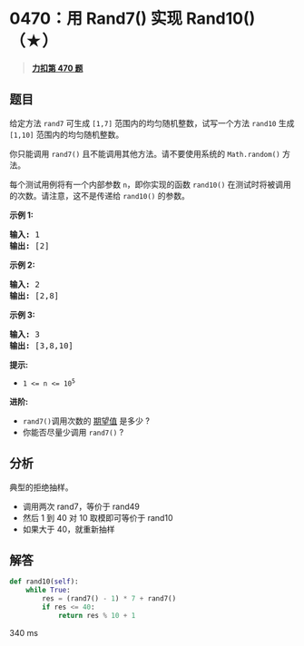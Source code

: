 # 0470：用 Rand7() 实现 Rand10()（★）


> <u>**[力扣第 470 题](https://leetcode.cn/problems/implement-rand10-using-rand7/)**</u>

## 题目

<p>给定方法 <code>rand7</code> 可生成 <code>[1,7]</code> 范围内的均匀随机整数，试写一个方法 <code>rand10</code> 生成 <code>[1,10]</code> 范围内的均匀随机整数。</p>

<p>你只能调用 <code>rand7()</code> 且不能调用其他方法。请不要使用系统的 <code>Math.random()</code> 方法。</p>

<ol>
</ol>

<p>每个测试用例将有一个内部参数 <code>n</code>，即你实现的函数 <code>rand10()</code> 在测试时将被调用的次数。请注意，这不是传递给 <code>rand10()</code> 的参数。</p>



<p><strong>示例 1:</strong></p>

<pre>
<strong>输入: </strong>1
<strong>输出: </strong>[2]
</pre>

<p><strong>示例 2:</strong></p>

<pre>
<strong>输入: </strong>2
<strong>输出: </strong>[2,8]
</pre>

<p><strong>示例 3:</strong></p>

<pre>
<strong>输入: </strong>3
<strong>输出: </strong>[3,8,10]
</pre>



<p><strong>提示:</strong></p>

<ul>
<li><code>1 &lt;= n &lt;= 10<sup>5</sup></code></li>
</ul>



<p><strong>进阶:</strong></p>

<ul>
<li><code>rand7()</code>调用次数的 <a href="https://en.wikipedia.org/wiki/Expected_value" target="_blank">期望值</a> 是多少 ?</li>
<li>你能否尽量少调用 <code>rand7()</code> ?</li>
</ul>


## 分析

典型的拒绝抽样。
- 调用两次 rand7，等价于 rand49
- 然后 1 到 40 对 10 取模即可等价于 rand10
- 如果大于 40，就重新抽样

## 解答

```python
def rand10(self):
    while True:
        res = (rand7() - 1) * 7 + rand7()
        if res <= 40:
            return res % 10 + 1
```

340 ms


